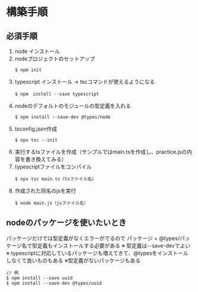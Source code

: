 # 構築手順

## 必須手順
1. node インストール
2. nodeプロジェクトのセットアップ
   ```
   $ npm init
   ```
3. typescript インストール → tscコマンドが使えるようになる
   ```
   $ npm　install --save typescript
   ```
4. nodeのデフォルトのモジュールの型定義を入れる
   ```
   $ npm install --save-dev @types/node
   ```
5. tsconfig.json作成
   ```
   $ npx tsc --init
   ```
6. 実行するtsファイルを作成（サンプルではmain.tsを作成し、practice.jsの内容を書き換えてみる）
7. typescriptファイルをコンパイル
   ```
   $ npx tsc main.ts（tsファイル名）
   ```
8. 作成された同名のjsを実行
   ```
   $ node main.js（jsファイル名）
   ```

## nodeのパッケージを使いたいとき
パッケージだけでは型定義がなくエラーがでるので
パッケージ + @types/パッケージ名で型定義もインストールする必要がある
※ 型定義は--save-devでよい
※ typescriptに対応しているパッケージも増えてきて、@typesをインストールしなくて良いものもある
※型定義がないパッケージもある

```
// 例
$ npm install --save uuid
$ npm install --save-dev @types/uuid
```